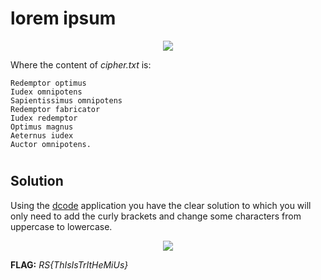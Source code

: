 # lorem ipsum
<p align="center">
  <img src=https://i.postimg.cc/d1GqqZPr/lorem-ipsum.jpg" />
</p>

Where the content of *cipher.txt* is:

```Incompraehensibilis Conseruator.
Redemptor optimus
Iudex omnipotens
Sapientissimus omnipotens
Redemptor fabricator
Iudex redemptor
Optimus magnus
Aeternus iudex
Auctor omnipotens.
```

#
## Solution
Using the [dcode](https://www.dcode.fr/trithemius-ave-maria) application you have the clear solution to which you will only need to add the curly brackets and change some characters from uppercase to lowercase.
<p align="center">
  <img src=https://i.postimg.cc/kXzWHLcZ/Solution-Enigma.jpg" />
</p>

**FLAG:** *RS{ThIsIsTrItHeMiUs}*
